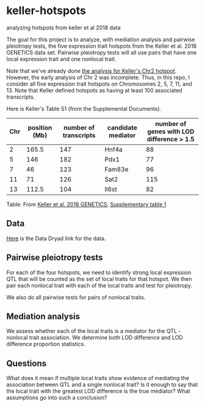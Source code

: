 # keller-hotspots
analyzing hotspots from keller et al 2018 data


The goal for this project is to analyze, with mediation analysis and pairwise pleiotropy tests, the five expression trait hotspots from the Keller et al. 2018 GENETICS data set. Pairwise pleiotropy tests will all use pairs that have one local expression trait and one nonlocal trait.

Note that we've already done [the analysis for Keller's Chr2 hotspot](https://github.com/fboehm/keller2018-chr2-hotspot-chtc
). However, the early analysis of Chr 2 was incomplete. Thus, in this repo, I consider all five expression trait hotspots on Chromosomes 2, 5, 7, 11, and 13. Note that Keller defined hotspots as having at least 100 associated transcripts.

Here is Keller's Table S1 (from the Supplemental Documents).

| Chr | position (Mb) |  number of transcripts  | candidate mediator  | number of genes with LOD difference > 1.5  |     
| --- | -----------   |  ---------------------  |  ------------------ |  ----------------------------------------- |   
| 2    | 165.5        |   147                   |  Hnf4a              |  88                                        | 
| 5    | 146          |   182                   |  Pdx1               |  77                                        |
| 7    | 46           |   123                   |  Fam83e             |  96                                        |
| 11   | 71           |   126                   |  Sat2               |  115                                       |
| 13   | 112.5        |   104                   |  Il6st              |  82                                        |

Table: From [Keller et al. 2018 GENETICS](https://www.genetics.org/content/209/1/335), [Supplementary table 1](https://figshare.com/articles/Supplemental_Material_for_Attie_et_al_2018_in_review_/5977459)

## Data

[Here](https://datadryad.org/resource/doi:10.5061/dryad.pj105) is the Data Dryad link for the data.


## Pairwise pleiotropy tests

For each of the four hotspots, we need to identify strong local expression QTL that will be counted as the set of local traits for that hotspot. We then pair each nonlocal trait with each of the local traits and test for pleiotropy. 

We also do all pairwise tests for pairs of nonlocal traits.                     


## Mediation analysis

We assess whether each of the local traits is a mediator for the QTL - nonlocal trait association. We determine both LOD difference and LOD difference proportion statistics.




## Questions

What does it mean if multiple local traits show evidence of mediating the association between QTL and a single nonlocal trait? Is it enough to say that the local trait with the greatest LOD difference is the true mediator? What assumptions go into such a conclusion?









